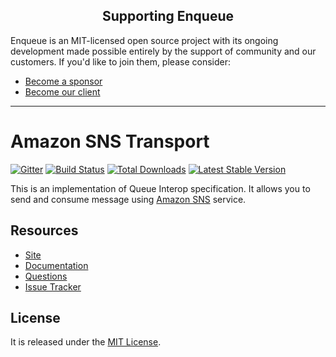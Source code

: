 <h2 align="center">Supporting Enqueue</h2>

Enqueue is an MIT-licensed open source project with its ongoing development made possible entirely by the support of community and our customers. If you'd like to join them, please consider:

- [Become a sponsor](https://www.patreon.com/makasim)
- [Become our client](http://forma-pro.com/)

---

# Amazon SNS Transport

[![Gitter](https://badges.gitter.im/php-enqueue/Lobby.svg)](https://gitter.im/php-enqueue/Lobby)
[![Build Status](https://travis-ci.org/php-enqueue/sns.png?branch=master)](https://travis-ci.org/php-enqueue/sns)
[![Total Downloads](https://poser.pugx.org/enqueue/sns/d/total.png)](https://packagist.org/packages/enqueue/sns)
[![Latest Stable Version](https://poser.pugx.org/enqueue/sns/version.png)](https://packagist.org/packages/enqueue/sns)
 
This is an implementation of Queue Interop specification. It allows you to send and consume message using [Amazon SNS](https://aws.amazon.com/sns/) service.

## Resources

* [Site](https://enqueue.forma-pro.com/)
* [Documentation](https://github.com/php-enqueue/enqueue-dev/blob/master/docs/transport/sns.md)
* [Questions](https://gitter.im/php-enqueue/Lobby)
* [Issue Tracker](https://github.com/php-enqueue/enqueue-dev/issues)

## License

It is released under the [MIT License](LICENSE).
